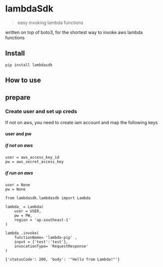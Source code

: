 # lambdaSdk
> easy invoking lambda functions


written on top of boto3, for the shortest way to invoke aws lambda functions

## Install

`pip install lambdasdk` 

## How to use

## prepare
### Create user and set up creds
If not on aws, you need to create iam account and map the following keys
#### user and pw
##### if not on aws
```
user = aws_access_key_id
pw = aws_secret_access_key
```
##### if run on aws
```
user = None
pw = None
```

```
from lambdasdk.lambdasdk import Lambda
```

```
lambda_ = Lambda(
    user = USER,
    pw = PW,
    region = 'ap-southeast-1'
)
```

```
lambda_.invoke(
    functionName= 'lambda-pip' ,
    input = {'test':'test'}, 
    invocationType= 'RequestResponse' 
)
```




    {'statusCode': 200, 'body': '"Hello from Lambda!"'}


